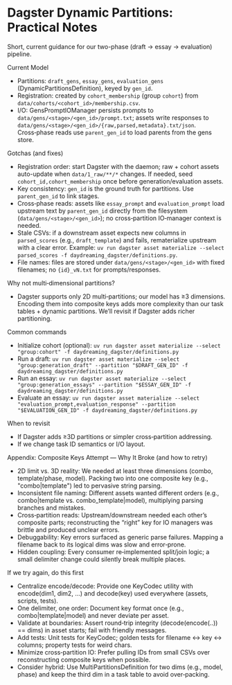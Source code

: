 # Dagster Dynamic Partitions: Practical Notes

Short, current guidance for our two-phase (draft → essay → evaluation) pipeline.

Current Model
- Partitions: `draft_gens`, `essay_gens`, `evaluation_gens` (DynamicPartitionsDefinition), keyed by `gen_id`.
- Registration: created by `cohort_membership` (group `cohort`) from `data/cohorts/<cohort_id>/membership.csv`.
- I/O: GensPromptIOManager persists prompts to `data/gens/<stage>/<gen_id>/prompt.txt`; assets write responses to `data/gens/<stage>/<gen_id>/{raw,parsed,metadata}.txt/json`. Cross‑phase reads use `parent_gen_id` to load parents from the gens store.

Gotchas (and fixes)
- Registration order: start Dagster with the daemon; raw + cohort assets auto-update when `data/1_raw/**/*` changes. If needed, seed `cohort_id,cohort_membership` once before generation/evaluation assets.
- Key consistency: `gen_id` is the ground truth for partitions. Use `parent_gen_id` to link stages.
- Cross‑phase reads: assets like `essay_prompt` and `evaluation_prompt` load upstream text by `parent_gen_id` directly from the filesystem (`data/gens/<stage>/<gen_id>`); no cross‑partition IO‑manager context is needed.
- Stale CSVs: if a downstream asset expects new columns in `parsed_scores` (e.g., `draft_template`) and fails, rematerialize upstream with a clear error. Example: `uv run dagster asset materialize --select parsed_scores -f daydreaming_dagster/definitions.py`.
- File names: files are stored under `data/gens/<stage>/<gen_id>` with fixed filenames; no `{id}_vN.txt` for prompts/responses.

Why not multi‑dimensional partitions?
- Dagster supports only 2D multi‑partitions; our model has ≥3 dimensions. Encoding them into composite keys adds more complexity than our task tables + dynamic partitions. We’ll revisit if Dagster adds richer partitioning.

Common commands
- Initialize cohort (optional): `uv run dagster asset materialize --select "group:cohort" -f daydreaming_dagster/definitions.py`
- Run a draft: `uv run dagster asset materialize --select "group:generation_draft" --partition "$DRAFT_GEN_ID" -f daydreaming_dagster/definitions.py`
- Run an essay: `uv run dagster asset materialize --select "group:generation_essays" --partition "$ESSAY_GEN_ID" -f daydreaming_dagster/definitions.py`
- Evaluate an essay: `uv run dagster asset materialize --select "evaluation_prompt,evaluation_response" --partition "$EVALUATION_GEN_ID" -f daydreaming_dagster/definitions.py`

When to revisit
- If Dagster adds ≥3D partitions or simpler cross‑partition addressing.
- If we change task ID semantics or I/O layout.

Appendix: Composite Keys Attempt — Why It Broke (and how to retry)
- 2D limit vs. 3D reality: We needed at least three dimensions (combo, template/phase, model). Packing two into one composite key (e.g., "combo|template") led to pervasive string parsing.
- Inconsistent file naming: Different assets wanted different orders (e.g., combo|template vs. combo_template|model), multiplying parsing branches and mistakes.
- Cross‑partition reads: Upstream/downstream needed each other’s composite parts; reconstructing the “right” key for IO managers was brittle and produced unclear errors.
- Debuggability: Key errors surfaced as generic parse failures. Mapping a filename back to its logical dims was slow and error‑prone.
- Hidden coupling: Every consumer re‑implemented split/join logic; a small delimiter change could silently break multiple places.

If we try again, do this first
- Centralize encode/decode: Provide one KeyCodec utility with encode(dim1, dim2, …) and decode(key) used everywhere (assets, scripts, tests).
- One delimiter, one order: Document key format once (e.g., combo|template|model) and never deviate per asset.
- Validate at boundaries: Assert round‑trip integrity (decode(encode(..)) == dims) in asset starts; fail with friendly messages.
- Add tests: Unit tests for KeyCodec; golden tests for filename ↔ key ↔ columns; property tests for weird chars.
- Minimize cross‑partition IO: Prefer pulling IDs from small CSVs over reconstructing composite keys when possible.
- Consider hybrid: Use MultiPartitionsDefinition for two dims (e.g., model, phase) and keep the third dim in a task table to avoid over‑packing.
